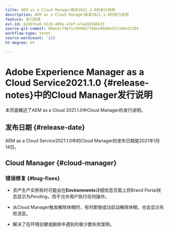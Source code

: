 ```yaml
---
title: AEM as a Cloud Manager版本2021.1.0的发行说明
description: AEM as a Cloud Manager版本2021.1.0的发行说明
feature: 发行信息
exl-id: 62d6fea6-32cb-489a-a7ef-e7a43d186b33
source-git-commit: 90de3cf9bf1c949667f4de109d0b517c6be22184
workflow-type: tm+mt
source-wordcount: '132'
ht-degree: 6%

---
```


# Adobe Experience Manager as a Cloud Service2021.1.0 {#release-notes}中的Cloud Manager发行说明

本页面概述了AEM as a Cloud 2021.1.0中Cloud Manager的发行说明。

## 发布日期 {#release-date}

AEM as a Cloud Service2021.1.0中的Cloud Manager的发布日期是2021年1月14日。

## Cloud Manager {#cloud-manager}

### 错误修复 {#bug-fixes}

* 资产生产实例有时可能会在&#x200B;**Environments**&#x200B;详细信息页面上将Brand Portal状态显示为&#x200B;*Pending*，而不允许用户执行任何操作。

* 从Cloud Manager触发解除休眠时，有时即使成功启动解除休眠，也会显示失败消息。

* 解决了在环境创建或删除中遇到的极少数失败案例。
